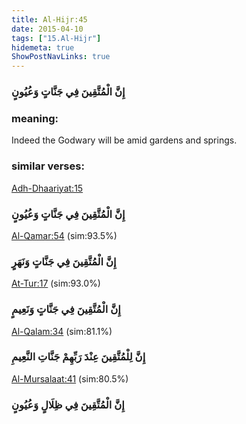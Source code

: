 ```yaml
---
title: Al-Hijr:45
date: 2015-04-10
tags: ["15.Al-Hijr"]
hidemeta: true 
ShowPostNavLinks: true 
---
```

### إِنَّ الْمُتَّقِينَ فِي جَنَّاتٍ وَعُيُونٍ
### meaning: 
Indeed the Godwary will be amid gardens and springs.
### similar verses: 

[Adh-Dhaariyat:15](/51/15)

### إِنَّ الْمُتَّقِينَ فِي جَنَّاتٍ وَعُيُونٍ

[Al-Qamar:54](/54/54) (sim:93.5%)

### إِنَّ الْمُتَّقِينَ فِي جَنَّاتٍ وَنَهَرٍ

[At-Tur:17](/52/17) (sim:93.0%)

### إِنَّ الْمُتَّقِينَ فِي جَنَّاتٍ وَنَعِيمٍ

[Al-Qalam:34](/68/34) (sim:81.1%)

### إِنَّ لِلْمُتَّقِينَ عِنْدَ رَبِّهِمْ جَنَّاتِ النَّعِيمِ

[Al-Mursalaat:41](/77/41) (sim:80.5%)

### إِنَّ الْمُتَّقِينَ فِي ظِلَالٍ وَعُيُونٍ
